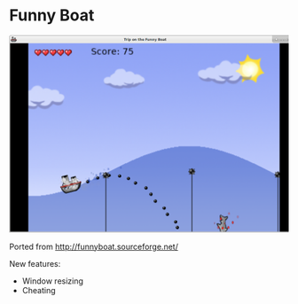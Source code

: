 # Funny Boat

![Funny Boat](/screenshots/game.png?raw=true "Funny Boat screenshot")

Ported from http://funnyboat.sourceforge.net/

New features:
 * Window resizing
 * Cheating
